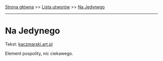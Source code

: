 [Strona główna](../index.md) >> [Lista utworów](../list.md) >> [Na Jedynego](316.md)

---

# Na Jedynego

Tekst: [kaczmarski.art.pl](https://www.kaczmarski.art.pl/tworczosc/wiersze/na-jedynego/)

Element pospolity, nic ciekawego.